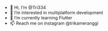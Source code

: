 - 👋 Hi, I’m @Tri334
- 👀 I’m interested in multiplatform development
- 🌱 I’m currently learning Flutter
- 📫 Reach me on instagram @trikameranggi

<!---
Tri334/Tri334 is a ✨ special ✨ repository because its `README.md` (this file) appears on your GitHub profile.
You can click the Preview link to take a look at your changes.
--->
